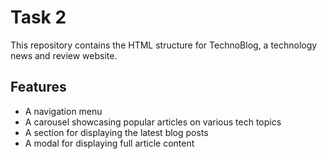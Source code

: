 # Task 2

This repository contains the HTML structure for TechnoBlog, a technology news and review website.



## Features

- A navigation menu
- A carousel showcasing popular articles on various tech topics
- A section for displaying the latest blog posts
- A modal for displaying full article content
